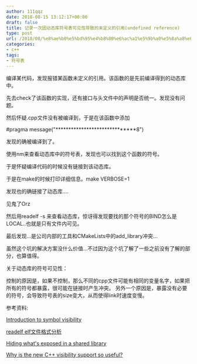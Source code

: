 ```yaml
---
author: 111qqz
date: 2018-08-15 13:12:17+00:00
draft: false
title: 记录一次因动态库符号表可见性导致的未定义的引用(undefined reference)
type: post
url: /2018/08/%e8%ae%b0%e5%bd%95%e4%b8%80%e6%ac%a1%e5%9b%a0%e5%8a%a8%e6%80%81%e5%ba%93%e7%ac%a6%e5%8f%b7%e8%a1%a8%e5%8f%af%e8%a7%81%e6%80%a7%e5%af%bc%e8%87%b4%e7%9a%84%e6%9c%aa%e5%ae%9a%e4%b9%89%e7%9a%84%e5%bc%95/
categories:
- c++
tags:
- 符号表
---
```


编译某代码，发现报错某函数未定义的引用。该函数的是先前编译得到的动态库中。

先去check了该函数的实现，还有接口与头文件中的声明是否统一。发现没有问题。

然后怀疑.cpp文件没有被编译到，于是在该函数中添加





#pragma message("******************************8")




发现的确被编译到了。




使用nm来查看动态库中的符号表，发现也可以找到这个函数的符号。







于是怀疑编译代码的时候没有链接到该动态库。




于是在make的时候打印详细信息。make VERBOSE=1




发现也的确链接了动态库....




见鬼了Orz




然后用readelf -s 来查看动态库，惊讶得发现要找的那个符号的BIND怎么是LOCAL..也就是只有文件内可见。







最后发现...是公司内部的工具和CMakeLists中的add_library冲突...




虽然这个坑的解决方案没什么价值...不过因为这个坑了解了一些之前没有了解的部分，也算值得。







关于动态库的符号可见性：




控制的原因是，如果不控制，那么不同的cpp文件可能有相同的变量名字，如果把所有的符号都暴露，很可能在链接时产生冲突。 另外一个原因是，暴露没有必要的符号，会导致符号表的size变大，从而使得link时速度变慢。













参考资料:




[Introduction to symbol visibility](https://www.ibm.com/developerworks/aix/library/au-aix-symbol-visibility/index.html)




[readelf elf文件格式分析](http://linuxtools-rst.readthedocs.io/zh_CN/latest/tool/readelf.html)




[Hiding what's exposed in a shared library](http://blog.fesnel.com/blog/2009/08/19/hiding-whats-exposed-in-a-shared-library/)




[Why is the new C++ visibility support so useful?](https://gcc.gnu.org/wiki/Visibility)









